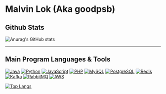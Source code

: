 # Malvin Lok (Aka goodpsb) 

## Github Stats

![Anurag's GitHub stats](https://github-readme-stats.vercel.app/api?username=goodspb&show_icons=true&theme=dracula&include_all_commits=true)

<hr>

## Main Program Languages & Tools
[![Java](https://img.shields.io/badge/java-%23ED8B00.svg?style=for-the-badge&logo=java&logoColor=white)](https://www.java.com/)
[![Python](https://img.shields.io/badge/python-3670A0?style=for-the-badge&logo=python&logoColor=ffdd54)](https://www.python.org/)
[![JavaScript](https://img.shields.io/badge/JavaScript-%23323330.svg?style=for-the-badge&logo=javascript&logoColor=%23F7DF1E)](https://wikipedia.org/wiki/JavaScript)
[![PHP](https://img.shields.io/badge/PHP-%23777BB4.svg?style=for-the-badge&logo=php&logoColor=white)](https://www.php.net/)
[![MySQL](https://img.shields.io/badge/MySQL-%23000000.svg?style=for-the-badge&logo=MySQL&logoColor=white)](https://www.MySQL.com/)
[![PostgreSQL](https://img.shields.io/badge/Postgresql-%23777BB4.svg?style=for-the-badge&logo=Postgresql&logoColor=white)](https://www.postgresql.org/)
[![Redis](https://img.shields.io/badge/Redis-%20777B34.svg?style=for-the-badge&logo=Redis&logoColor=white)](https://www.Redis.com/)
[![Kafka](https://img.shields.io/badge/Kafka-%9558B2.svg?style=for-the-badge&logo=Kafka&logoColor=white)](https://kafka.apache.org/)
[![RabbitMQ](https://img.shields.io/badge/RabbitMQ-%230175C2.svg?style=for-the-badge&logo=RabbitMQ&logoColor=white)](https://www.RabbitMQ.com/)
[![AWS](https://img.shields.io/badge/AWS-%235391FE.svg?style=for-the-badge&logo=AWS&logoColor=white)](https://aws.amazon.com)

[![Top Langs](https://github-readme-stats.vercel.app/api/top-langs/?username=goodspb&layout=compact&theme=dracula&langs_count=10)](https://github.com/anuraghazra/github-readme-stats)

<!--[![Ashutosh's github activity graph](https://github-readme-activity-graph.vercel.app/graph?username=goodspb&theme=react-dark)](https://github.com/ashutosh00710/github-readme-activity-graph)-->
